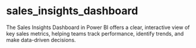 # sales_insights_dashboard
The Sales Insights Dashboard in Power BI offers a clear, interactive view of key sales metrics, helping teams track performance, identify trends, and make data-driven decisions.
